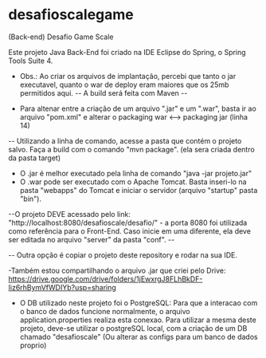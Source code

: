 # desafioscalegame

(Back-end) Desafio Game Scale

Este projeto Java Back-End foi criado na IDE Eclipse do Spring, o Spring Tools Suite 4.

- Obs.: Ao criar os arquivos de implantação, percebi que tanto o jar executavel, quanto o war de deploy eram
maiores que os 25mb permitidos aqui. -- A build será feita com Maven --

- Para altenar entre a criação de um arquivo ".jar" e um ".war", basta ir ao arquivo "pom.xml" e alterar
o  packaging war <--> packaging jar (linha 14)

-- Utilizando a linha de comando, acesse a pasta que contém o projeto salvo. Faça a build com o comando "mvn package".
(ela sera criada dentro da pasta target)

- O .jar é melhor executado pela linha de comando "java -jar projeto.jar"
- O .war pode ser executado com o Apache Tomcat. Basta inseri-lo na pasta "webapps" do Tomcat e iniciar o servidor (arquivo "startup" pasta "bin").

--O projeto DEVE acessado pelo link: "http://localhost:8080/desafioscale/desafio/" - a porta 8080 foi utilizada como referência para o Front-End.
Caso inicie em uma diferente, ela deve ser editada no arquivo "server" da pasta "conf". --

-- Outra opção é copiar o projeto deste repository e rodar na sua IDE.

-Também estou compartilhando o arquivo .jar que criei pelo Drive:
https://drive.google.com/drive/folders/1jEwxrgJ8FLhBkDF-Iiz6rhBymVfWDIYb?usp=sharing

- O DB utilizado neste projeto foi o PostgreSQL:
Para que a interacao com o banco de dados funcione normalmente, o arquivo application.properties realiza esta conexao.
Para utilizar a mesma deste projeto, deve-se utilizar o postgreSQL local, com a criação de um DB chamado "desafioscale"
(Ou alterar as configs para um banco de dados proprio)

